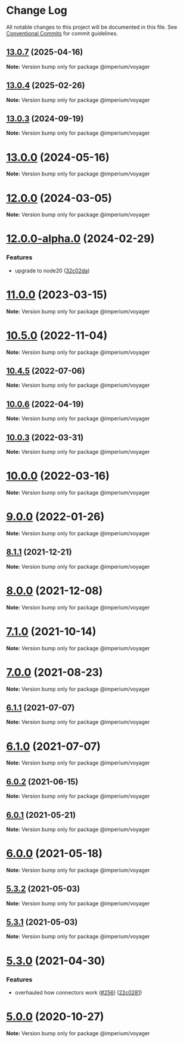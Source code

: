 # Change Log

All notable changes to this project will be documented in this file.
See [Conventional Commits](https://conventionalcommits.org) for commit guidelines.

## [13.0.7](https://github.com/darkadept/imperium/compare/v13.0.6...v13.0.7) (2025-04-16)

**Note:** Version bump only for package @imperium/voyager

## [13.0.4](https://github.com/thr-consulting/imperium/compare/v13.0.3...v13.0.4) (2025-02-26)

**Note:** Version bump only for package @imperium/voyager

## [13.0.3](https://github.com/thr-consulting/imperium/compare/v13.0.2...v13.0.3) (2024-09-19)

**Note:** Version bump only for package @imperium/voyager

# [13.0.0](https://github.com/thr-consulting/imperium/compare/v12.0.1...v13.0.0) (2024-05-16)

**Note:** Version bump only for package @imperium/voyager

# [12.0.0](https://github.com/thr-consulting/imperium/compare/v11.2.0...v12.0.0) (2024-03-05)

**Note:** Version bump only for package @imperium/voyager

# [12.0.0-alpha.0](https://github.com/thr-consulting/imperium/compare/v11.2.0...v12.0.0-alpha.0) (2024-02-29)

### Features

- upgrade to node20 ([32c02da](https://github.com/thr-consulting/imperium/commit/32c02da1e9c668099a5aa4c9d15f4807f6e1339c))

# [11.0.0](https://github.com/thr-consulting/imperium/compare/v10.6.0...v11.0.0) (2023-03-15)

**Note:** Version bump only for package @imperium/voyager

# [10.5.0](https://github.com/thr-consulting/imperium/compare/v10.4.12...v10.5.0) (2022-11-04)

**Note:** Version bump only for package @imperium/voyager

## [10.4.5](https://github.com/thr-consulting/imperium/compare/v10.4.4...v10.4.5) (2022-07-06)

**Note:** Version bump only for package @imperium/voyager

## [10.0.6](https://github.com/thr-consulting/imperium/compare/v10.0.5...v10.0.6) (2022-04-19)

**Note:** Version bump only for package @imperium/voyager

## [10.0.3](https://github.com/thr-consulting/imperium/compare/v10.0.2...v10.0.3) (2022-03-31)

**Note:** Version bump only for package @imperium/voyager

# [10.0.0](https://github.com/thr-consulting/imperium/compare/v9.0.0...v10.0.0) (2022-03-16)

**Note:** Version bump only for package @imperium/voyager

# [9.0.0](https://github.com/thr-consulting/imperium/compare/v8.3.0...v9.0.0) (2022-01-26)

**Note:** Version bump only for package @imperium/voyager

## [8.1.1](https://github.com/thr-consulting/imperium/compare/v8.1.0...v8.1.1) (2021-12-21)

**Note:** Version bump only for package @imperium/voyager

# [8.0.0](https://github.com/thr-consulting/imperium/compare/v7.3.5...v8.0.0) (2021-12-08)

**Note:** Version bump only for package @imperium/voyager

# [7.1.0](https://github.com/thr-consulting/imperium/compare/v7.0.6...v7.1.0) (2021-10-14)

**Note:** Version bump only for package @imperium/voyager

# [7.0.0](https://github.com/thr-consulting/imperium/compare/v6.2.1...v7.0.0) (2021-08-23)

**Note:** Version bump only for package @imperium/voyager

## [6.1.1](https://github.com/thr-consulting/imperium/compare/v6.1.0...v6.1.1) (2021-07-07)

**Note:** Version bump only for package @imperium/voyager

# [6.1.0](https://github.com/thr-consulting/imperium/compare/v6.0.3...v6.1.0) (2021-07-07)

**Note:** Version bump only for package @imperium/voyager

## [6.0.2](https://github.com/thr-consulting/imperium/compare/v6.0.1...v6.0.2) (2021-06-15)

**Note:** Version bump only for package @imperium/voyager

## [6.0.1](https://github.com/thr-consulting/imperium/compare/v6.0.0...v6.0.1) (2021-05-21)

**Note:** Version bump only for package @imperium/voyager

# [6.0.0](https://github.com/thr-consulting/imperium/compare/v5.3.4...v6.0.0) (2021-05-18)

**Note:** Version bump only for package @imperium/voyager

## [5.3.2](https://github.com/thr-consulting/imperium/compare/v5.3.1...v5.3.2) (2021-05-03)

**Note:** Version bump only for package @imperium/voyager

## [5.3.1](https://github.com/thr-consulting/imperium/compare/v5.3.0...v5.3.1) (2021-05-03)

**Note:** Version bump only for package @imperium/voyager

# [5.3.0](https://github.com/thr-consulting/imperium/compare/v5.2.1...v5.3.0) (2021-04-30)

### Features

- overhauled how connectors work ([#256](https://github.com/thr-consulting/imperium/issues/256)) ([22c0281](https://github.com/thr-consulting/imperium/commit/22c02813778c71d76f6c57aa03695fbeae312c40))

# [5.0.0](https://github.com/thr-consulting/imperium/compare/v4.6.1...v5.0.0) (2020-10-27)

**Note:** Version bump only for package @imperium/voyager

